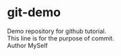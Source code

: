 # git-demo

Demo repository for github tutorial.
<br>
This line is for the purpose of commit.
<br>
Author MySelf
